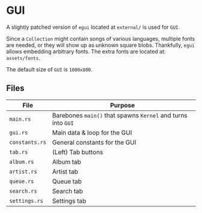 # GUI
A slightly patched version of `egui` located at `external/` is used for `GUI`.

Since a `Collection` might contain songs of various languages, multiple fonts are needed, or they will show up as unknown square blobs. Thankfully, `egui` allows embedding arbitrary fonts. The extra fonts are located at: `assets/fonts`.

The default size of `GUI` is `1000x800`.

## Files
| File           | Purpose |
|----------------|---------|
| `main.rs`      | Barebones `main()` that spawns `Kernel` and turns into `GUI`
| `gui.rs`       | Main data & loop for the GUI
| `constants.rs` | General constants for the GUI
| `tab.rs`       | (Left) Tab buttons
| `album.rs`     | Album tab 
| `artist.rs`    | Artist tab
| `queue.rs`     | Queue tab
| `search.rs`    | Search tab
| `settings.rs`  | Settings tab

